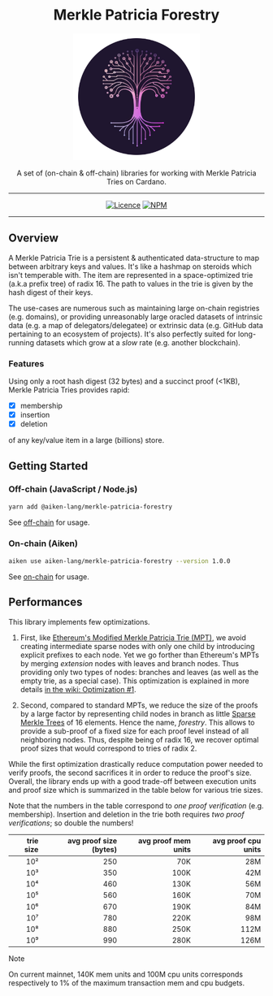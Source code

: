 <div align="center">

  <h1 align="center">Merkle Patricia Forestry</h1>
  <img alt="Merkle Patricia Forestry" src=".github/logo.png" height="250">
  <p align="center" style="border-bottom: none">A set of (on-chain & off-chain) libraries for working with Merkle Patricia Tries on Cardano.</p>

  <hr/>

[![Licence](https://img.shields.io/github/license/aiken-lang/merkle-patricia-forestry?style=for-the-badge)](https://github.com/aiken-lang/merkle-patricia-forestry/blob/main/LICENSE)
[![NPM](https://img.shields.io/npm/v/%40aiken-lang%2Fmerkle-patricia-forestry?style=for-the-badge)](https://www.npmjs.com/package/@aiken-lang/merkle-patricia-forestry)

  <hr/>
</div>

## Overview

A Merkle Patricia Trie is a persistent & authenticated data-structure to map between arbitrary keys and values. It's like a hashmap on steroids which isn't temperable with. The item are represented in a space-optimized trie (a.k.a prefix tree) of radix 16. The path to values in the trie is given by the hash digest of their keys.

The use-cases are numerous such as maintaining large on-chain registries (e.g. domains), or providing unreasonably large oracled datasets of intrinsic data (e.g. a map of delegators/delegatee) or extrinsic data (e.g. GitHub data pertaining to an ecosystem of projects). It's also perfectly suited for long-running datasets which grow at a _slow_ rate (e.g. another blockchain).

### Features

Using only a root hash digest (32 bytes) and a succinct proof (<1KB), Merkle Patricia Tries provides rapid:

- [x] membership
- [x] insertion
- [x] deletion

of any key/value item in a large (billions) store.

## Getting Started

### Off-chain (JavaScript / Node.js)

```bash
yarn add @aiken-lang/merkle-patricia-forestry
```

See [off-chain](./off-chain) for usage.

### On-chain (Aiken)

```bash
aiken use aiken-lang/merkle-patricia-forestry --version 1.0.0
```

See [on-chain](./on-chain) for usage.

## Performances

This library implements few optimizations.

1. First, like [Ethereum's Modified Merkle Patricia Trie (MPT)](https://ethereum.org/en/developers/docs/data-structures-and-encoding/patricia-merkle-trie/), we avoid creating intermediate sparse nodes with only one child by introducing explicit prefixes to each node. Yet we go forther than Ethereum's MPTs by merging _extension_ nodes with leaves and branch nodes. Thus providing only two types of nodes: branches and leaves (as well as the empty trie, as a special case). This optimization is explained in more details [in the wiki: Optimization #1](https://github.com/aiken-lang/merkle-patricia-forestry/wiki/Optimization-%231:-Removing-Sparse-Nodes).

2. Second, compared to standard MPTs, we reduce the size of the proofs by a large factor by representing child nodes in branch as little [Sparse Merkle Trees](https://eprint.iacr.org/2016/683.pdf) of 16 elements. Hence the name, _forestry_. This allows to provide a sub-proof of a fixed size for each proof level instead of all neighboring nodes. Thus, despite being of radix 16, we recover optimal proof sizes that would correspond to tries of radix 2.

While the first optimization drastically reduce computation power needed to verify proofs, the second sacrifices it in order to reduce the proof's size. Overall, the library ends up with a good trade-off between execution units and proof size which is summarized in the table below for various trie sizes.

Note that the numbers in the table correspond to _one proof verification_ (e.g. membership). Insertion and deletion in the trie both requires _two proof verifications_; so double the numbers!

trie size | avg proof size (bytes) | avg proof mem units | avg proof cpu units |
---:      | -------------:         | ------------:       | ------------:       |
 10²      | 250                    | 70K                 | 28M                 |
 10³      | 350                    | 100K                | 42M                 |
 10⁴      | 460                    | 130K                | 56M                 |
 10⁵      | 560                    | 160K                | 70M                 |
 10⁶      | 670                    | 190K                | 84M                 |
 10⁷      | 780                    | 220K                | 98M                 |
 10⁸      | 880                    | 250K                | 112M                |
 10⁹      | 990                    | 280K                | 126M                |

 > [!NOTE]
 >
 > On current mainnet, 140K mem units and 100M cpu units corresponds respectively to 1% of the maximum transaction mem and cpu budgets.
